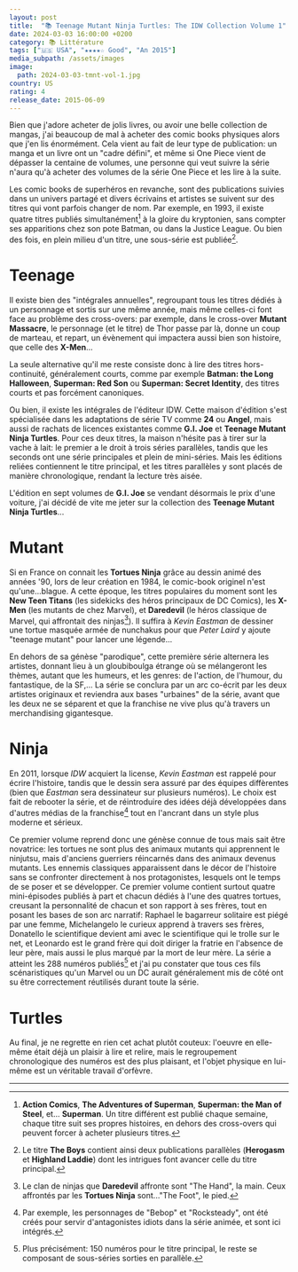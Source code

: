 ```yaml
---
layout: post
title:  "📚 Teenage Mutant Ninja Turtles: The IDW Collection Volume 1"
date: 2024-03-03 16:00:00 +0200
category: 📚 Littérature
tags: ["🇺🇸 USA", "★★★★☆ Good", "An 2015"]
media_subpath: /assets/images
image:
  path: 2024-03-03-tmnt-vol-1.jpg
country: US
rating: 4
release_date: 2015-06-09
---
```


Bien que j'adore acheter de jolis livres, ou avoir une belle collection de mangas, j'ai beaucoup de mal à acheter des comic books physiques alors que j'en lis énormément. Cela vient au fait de leur type de publication: un manga et un livre ont un "cadre défini", et même si One Piece vient de dépasser la centaine de volumes, une personne qui veut suivre la série n'aura qu'à acheter des volumes de la série One Piece et les lire à la suite.

Les comic books de superhéros en revanche, sont des publications suivies dans un univers partagé et divers écrivains et artistes se suivent sur des titres qui vont parfois changer de nom. Par exemple, en 1993, il existe quatre titres publiés simultanément[^1] à la gloire du kryptonien, sans compter ses apparitions chez son pote Batman, ou dans la Justice League. Ou bien des fois, en plein milieu d'un titre, une sous-série est publiée[^2].

# Teenage

Il existe bien des "intégrales annuelles", regroupant tous les titres dédiés à un personnage et sortis sur une même année, mais même celles-ci font face au problème des cross-overs: par exemple, dans le cross-over **Mutant Massacre**, le personnage (et le titre) de Thor passe par là, donne un coup de marteau, et repart, un évènement qui impactera aussi bien son histoire, que celle des **X-Men**...

La seule alternative qu'il me reste consiste donc à lire des titres hors-continuité, généralement courts, comme par exemple **Batman: the Long Halloween**, **Superman: Red Son** ou **Superman: Secret Identity**, des titres courts et pas forcément canoniques.

Ou bien, il existe les intégrales de l'éditeur IDW. Cette maison d'édition s'est spécialisée dans les adaptations de série TV comme **24** ou **Angel**, mais aussi de rachats de licences existantes comme **G.I. Joe** et **Teenage Mutant Ninja Turtles**. Pour ces deux titres, la maison n'hésite pas à tirer sur la vache à lait: le premier a le droit à trois séries parallèles, tandis que les seconds ont une série principales et plein de mini-séries. Mais les éditions reliées contiennent le titre principal, et les titres parallèles y sont placés de manière chronologique, rendant la lecture très aisée.

L'édition en sept volumes de **G.I. Joe** se vendant désormais le prix d'une voiture, j'ai décidé de vite me jeter sur la collection des **Teenage Mutant Ninja Turtles**...

# Mutant

Si en France on connait les **Tortues Ninja** grâce au dessin animé des années '90, lors de leur création en 1984, le comic-book originel n'est qu'une...blague. A cette époque, les titres populaires du moment sont les **New Teen Titans** (les sidekicks des héros principaux de DC Comics), les **X-Men** (les mutants de chez Marvel), et **Daredevil** (le héros classique de Marvel, qui affrontait des ninjas[^3]). Il suffira à *Kevin Eastman* de dessiner une tortue masquée armée de nunchakus pour que *Peter Laird* y ajoute "teenage mutant" pour lancer une légende...

En dehors de sa génèse "parodique", cette première série alternera les artistes, donnant lieu à un gloubiboulga étrange où se mélangeront les thèmes, autant que les humeurs, et les genres: de l'action, de l'humour, du fantastique, de la SF,... La série se conclura par un arc co-écrit par les deux artistes originaux et reviendra aux bases "urbaines" de la série, avant que les deux ne se séparent et que la franchise ne vive plus qu'à travers un merchandising gigantesque.

# Ninja

En 2011, lorsque *IDW* acquiert la license, *Kevin Eastman* est rappelé pour écrire l'histoire, tandis que le dessin sera assuré par des équipes diffèrentes (bien que *Eastman* sera dessinateur sur plusieurs numéros). Le choix est fait de rebooter la série, et de réintroduire des idées déjà développées dans d'autres médias de la franchise[^4] tout en l'ancrant dans un style plus moderne et sérieux.

Ce premier volume reprend donc une génèse connue de tous mais sait être novatrice: les tortues ne sont plus des animaux mutants qui apprennent le ninjutsu, mais d'anciens guerriers réincarnés dans des animaux devenus mutants. Les ennemis classiques apparaissent dans le décor de l'histoire sans se confronter directement à nos protagonistes, lesquels ont le temps de se poser et se développer. Ce premier volume contient surtout quatre mini-épisodes publiés à part et chacun dédiés à l'une des quatres tortues, creusant la personnalité de chacun et son rapport à ses frères, tout en posant les bases de son arc narratif: Raphael le bagarreur solitaire est piégé par une femme, Michelangelo le curieux apprend à travers ses frères, Donatello le scientifique devient ami avec le scientifique qui le trolle sur le net, et Leonardo est le grand frère qui doit diriger la fratrie en l'absence de leur père, mais aussi le plus marqué par la mort de leur mère. La série a atteint les 288 numéros publiés[^5] et j'ai pu constater que tous ces fils scénaristiques qu'un Marvel ou un DC aurait généralement mis de côté ont su être correctement réutilisés durant toute la série.

# Turtles

Au final, je ne regrette en rien cet achat plutôt couteux: l'oeuvre en elle-même était déjà un plaisir à lire et relire, mais le regroupement chronologique des numéros est des plus plaisant, et l'objet physique en lui-même est un véritable travail d'orfèvre.

* * *
[^1]: **Action Comics**, **The Adventures of Superman**, **Superman: the Man of Steel**, et... **Superman**. Un titre différent est publié chaque semaine, chaque titre suit ses propres histoires, en dehors des cross-overs qui peuvent forcer à acheter plusieurs titres.
[^2]: Le titre **The Boys** contient ainsi deux publications parallèles (**Herogasm** et **Highland Laddie**) dont les intrigues font avancer celle du titre principal.
[^3]: Le clan de ninjas que **Daredevil** affronte sont "The Hand", la main. Ceux affrontés par les **Tortues Ninja** sont..."The Foot", le pied.
[^4]: Par exemple, les personnages de "Bebop" et "Rocksteady", ont été créés pour servir d'antagonistes idiots dans la série animée, et sont ici intégrés.
[^5]: Plus précisément: 150 numéros pour le titre principal, le reste se composant de sous-séries sorties en parallèle.
